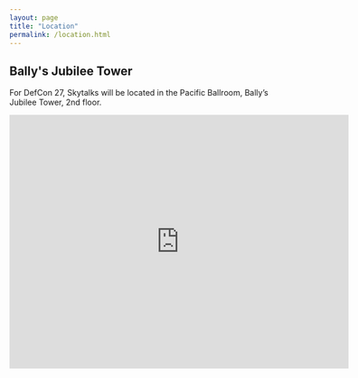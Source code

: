 ```yaml
---
layout: page
title: "Location"
permalink: /location.html
---
```


## Bally's Jubilee Tower

For DefCon 27, Skytalks will be located in the Pacific Ballroom, Bally’s Jubilee Tower, 2nd floor.

<iframe src="https://www.google.com/maps/embed?pb=!1m18!1m12!1m3!1d3223.1556549563793!2d-115.17281568408069!3d36.11406541371809!2m3!1f0!2f0!3f0!3m2!1i1024!2i768!4f13.1!3m3!1m2!1s0x80c8c439f73ad327%3A0x6df9db9e3fa590e0!2sBally&#39;s+Las+Vegas+Hotel+%26+Casino!5e0!3m2!1sen!2sus!4v1563336865098!5m2!1sen!2sus" width="600" height="450" frameborder="0" style="border:0" allowfullscreen></iframe>
